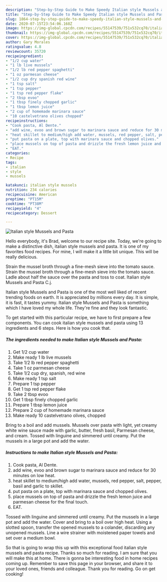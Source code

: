 ```yaml
---
description: "Step-by-Step Guide to Make Speedy Italian style Mussels and Pasta"
title: "Step-by-Step Guide to Make Speedy Italian style Mussels and Pasta"
slug: 1864-step-by-step-guide-to-make-speedy-italian-style-mussels-and-pasta
date: 2020-07-15T23:54:06.168Z
image: https://img-global.cpcdn.com/recipes/55147539/751x532cq70/italian-style-mussels-and-pasta-recipe-main-photo.jpg
thumbnail: https://img-global.cpcdn.com/recipes/55147539/751x532cq70/italian-style-mussels-and-pasta-recipe-main-photo.jpg
cover: https://img-global.cpcdn.com/recipes/55147539/751x532cq70/italian-style-mussels-and-pasta-recipe-main-photo.jpg
author: Gary Morales
ratingvalue: 4.8
reviewcount: 35720
recipeingredient:
- "1/2 cup water"
- "1 lb live mussels"
- "1/2 lb red pepper spaghetti"
- "1 oz parmesan cheese"
- "1/2 cup dry spanish red wine"
- "1 tsp salt"
- "1 tsp pepper"
- "1 tsp red pepper flake"
- "2 tbsp evoo"
- "1 tbsp finely chopped garlic"
- "1 tbsp lemon juice"
- "2 cup of homemade marinara sauce"
- "10 castelvetrano olives chopped"
recipeinstructions:
- "Cook pasta, Al Dente."
- "add wine, evoo and brown sugar to marinara sauce and reduce for 30 minutes on low heat."
- "heat skillet to medium/high add water, mussels, red pepper, salt, pepper, basil and garlic to skillet."
- "put pasta on a plate, top with marinara sauce and chopped olives."
- "place mussels on top of pasta and drizzle the fresh lemon juice and parmesan cheese for the final touch."
- "EAT."
categories:
- Recipe
tags:
- italian
- style
- mussels

katakunci: italian style mussels 
nutrition: 234 calories
recipecuisine: American
preptime: "PT15M"
cooktime: "PT38M"
recipeyield: "4"
recipecategory: Dessert

---
```



![Italian style Mussels and Pasta](https://img-global.cpcdn.com/recipes/55147539/751x532cq70/italian-style-mussels-and-pasta-recipe-main-photo.jpg)

Hello everybody, it's Brad, welcome to our recipe site. Today, we're going to make a distinctive dish, italian style mussels and pasta. It is one of my favorites food recipes. For mine, I will make it a little bit unique. This will be really delicious.

Strain the mussel broth through a fine-mesh sieve into the tomato sauce. Strain the mussel broth through a fine-mesh sieve into the tomato sauce. Ladle about half the sauce over the pasta and toss to coat. Italian style Mussels and Pasta C.j.

Italian style Mussels and Pasta is one of the most well liked of recent trending foods on earth. It is appreciated by millions every day. It is simple, it is fast, it tastes yummy. Italian style Mussels and Pasta is something which I have loved my whole life. They're fine and they look fantastic.


To get started with this particular recipe, we have to first prepare a few components. You can cook italian style mussels and pasta using 13 ingredients and 6 steps. Here is how you cook that.

<!--inarticleads1-->

##### The ingredients needed to make Italian style Mussels and Pasta:

1. Get 1/2 cup water
1. Make ready 1 lb live mussels
1. Take 1/2 lb red pepper spaghetti
1. Take 1 oz parmesan cheese
1. Take 1/2 cup dry, spanish, red wine
1. Make ready 1 tsp salt
1. Prepare 1 tsp pepper
1. Get 1 tsp red pepper flake
1. Take 2 tbsp evoo
1. Get 1 tbsp finely chopped garlic
1. Prepare 1 tbsp lemon juice
1. Prepare 2 cup of homemade marinara sauce
1. Make ready 10 castelvetrano olives, chopped


Bring to a boil and add mussels. Mussels over pasta with light, yet creamy white wine sauce made with garlic, butter, fresh basil, Parmesan cheese, and cream. Tossed with linguine and simmered until creamy. Put the mussels in a large pot and add the water. 

<!--inarticleads2-->

##### Instructions to make Italian style Mussels and Pasta:

1. Cook pasta, Al Dente.
1. add wine, evoo and brown sugar to marinara sauce and reduce for 30 minutes on low heat.
1. heat skillet to medium/high add water, mussels, red pepper, salt, pepper, basil and garlic to skillet.
1. put pasta on a plate, top with marinara sauce and chopped olives.
1. place mussels on top of pasta and drizzle the fresh lemon juice and parmesan cheese for the final touch.
1. EAT.


Tossed with linguine and simmered until creamy. Put the mussels in a large pot and add the water. Cover and bring to a boil over high heat. Using a slotted spoon, transfer the opened mussels to a colander, discarding any unopened mussels. Line a wire strainer with moistened paper towels and set over a medium bowl. 

So that is going to wrap this up with this exceptional food italian style mussels and pasta recipe. Thanks so much for reading. I am sure that you will make this at home. There is gonna be interesting food in home recipes coming up. Remember to save this page in your browser, and share it to your loved ones, friends and colleague. Thank you for reading. Go on get cooking!
